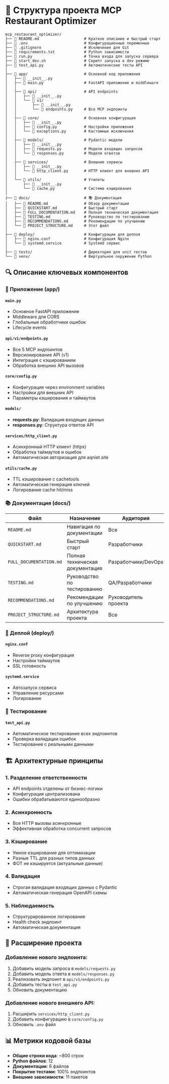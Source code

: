 # 📁 Структура проекта MCP Restaurant Optimizer

```
mcp_restaurant_optimizer/
├── 📄 README.md                    # Краткое описание и быстрый старт
├── 📄 .env                         # Конфигурационные переменные
├── 📄 .gitignore                   # Исключения для Git
├── 📄 requirements.txt             # Python зависимости
├── 📄 run.py                       # Точка входа для запуска сервера
├── 🔧 start_dev.sh                 # Скрипт запуска в dev режиме
├── 🧪 test_api.py                  # Автоматические тесты API
│
├── 📂 app/                         # Основной код приложения
│   ├── 📄 __init__.py
│   ├── 📄 main.py                  # FastAPI приложение и middleware
│   │
│   ├── 📂 api/                     # API endpoints
│   │   ├── 📄 __init__.py
│   │   └── 📂 v1/
│   │       ├── 📄 __init__.py
│   │       └── 📄 endpoints.py     # Все MCP эндпоинты
│   │
│   ├── 📂 core/                    # Основная конфигурация
│   │   ├── 📄 __init__.py
│   │   ├── 📄 config.py            # Настройки приложения
│   │   └── 📄 exceptions.py        # Кастомные исключения
│   │
│   ├── 📂 models/                  # Pydantic модели
│   │   ├── 📄 __init__.py
│   │   ├── 📄 requests.py          # Модели входящих запросов
│   │   └── 📄 responses.py         # Модели ответов
│   │
│   ├── 📂 services/                # Внешние сервисы
│   │   ├── 📄 __init__.py
│   │   └── 📄 http_client.py       # HTTP клиент для внешних API
│   │
│   └── 📂 utils/                   # Утилиты
│       ├── 📄 __init__.py
│       └── 📄 cache.py             # Система кэширования
│
├── 📂 docs/                        # 📚 Документация
│   ├── 📄 README.md                # Обзор документации
│   ├── 📄 QUICKSTART.md            # Быстрый старт
│   ├── 📄 FULL_DOCUMENTATION.md    # Полная техническая документация
│   ├── 📄 TESTING.md               # Руководство по тестированию
│   ├── 📄 RECOMMENDATIONS.md       # Рекомендации по улучшению
│   └── 📄 PROJECT_STRUCTURE.md     # Этот файл
│
├── 📂 deploy/                      # Конфигурации для деплоя
│   ├── 📄 nginx.conf               # Конфигурация Nginx
│   └── 📄 systemd.service          # Systemd сервис
│
├── 📂 tests/                       # Директория для unit тестов
└── 📂 venv/                        # Виртуальное окружение Python
```

## 🔍 Описание ключевых компонентов

### 📱 Приложение (app/)

#### `main.py`
- Основное FastAPI приложение
- Middleware для CORS
- Глобальные обработчики ошибок
- Lifecycle events

#### `api/v1/endpoints.py`
- Все 5 MCP эндпоинтов
- Версионирование API (v1)
- Интеграция с кэшированием
- Обработка внешних API вызовов

#### `core/config.py`
- Конфигурация через environment variables
- Настройки для внешних API
- Параметры кэширования и таймаутов

#### `models/`
- **requests.py**: Валидация входящих данных
- **responses.py**: Структура ответов API

#### `services/http_client.py`
- Асинхронный HTTP клиент (httpx)
- Обработка таймаутов и ошибок
- Автоматическая авторизация для aqniet.site

#### `utils/cache.py`
- TTL кэширование с cachetools
- Автоматическая генерация ключей
- Логирование cache hit/miss

### 📚 Документация (docs/)

| Файл | Назначение | Аудитория |
|------|------------|-----------|
| `README.md` | Навигация по документации | Все |
| `QUICKSTART.md` | Быстрый старт | Разработчики |
| `FULL_DOCUMENTATION.md` | Полная техническая документация | Разработчики/DevOps |
| `TESTING.md` | Руководство по тестированию | QA/Разработчики |
| `RECOMMENDATIONS.md` | Рекомендации по улучшению | Руководитель проекта |
| `PROJECT_STRUCTURE.md` | Архитектура проекта | Все |

### 🚀 Деплой (deploy/)

#### `nginx.conf`
- Reverse proxy конфигурация
- Настройки таймаутов
- SSL готовность

#### `systemd.service`
- Автозапуск сервиса
- Управление ресурсами
- Логирование

### 🧪 Тестирование

#### `test_api.py`
- Автоматическое тестирование всех эндпоинтов
- Проверка валидации ошибок
- Тестирование с реальными данными

## 🏗️ Архитектурные принципы

### 1. **Разделение ответственности**
- API endpoints отделены от бизнес-логики
- Конфигурация централизована
- Ошибки обрабатываются единообразно

### 2. **Асинхронность**
- Все HTTP вызовы асинхронные
- Эффективная обработка concurrent запросов

### 3. **Кэширование**
- Умное кэширование для оптимизации
- Разные TTL для разных типов данных
- ФОТ не кэшируется (актуальные данные)

### 4. **Валидация**
- Строгая валидация входящих данных с Pydantic
- Автоматическая генерация OpenAPI схемы

### 5. **Наблюдаемость**
- Структурированное логирование
- Health check эндпоинт
- Автоматическая документация

## 🔧 Расширение проекта

### Добавление нового эндпоинта:
1. Добавить модель запроса в `models/requests.py`
2. Добавить модель ответа в `models/responses.py`
3. Реализовать эндпоинт в `api/v1/endpoints.py`
4. Добавить тесты в `test_api.py`
5. Обновить документацию

### Добавление нового внешнего API:
1. Расширить `services/http_client.py`
2. Добавить конфигурацию в `core/config.py`
3. Обновить `.env` файл

## 📊 Метрики кодовой базы

- **Общие строки кода**: ~800 строк
- **Python файлов**: 12
- **Документации**: 6 файлов
- **Покрытие тестами**: 100% эндпоинтов
- **Внешние зависимости**: 11 пакетов
